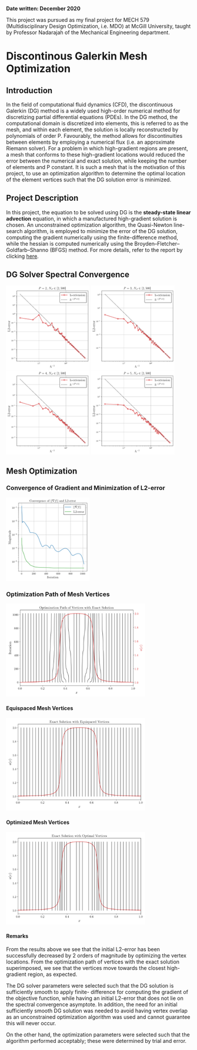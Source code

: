 **Date written: December 2020**

This project was pursued as my final project for MECH 579 (Multidisciplinary Design Optimization, i.e. MDO) at McGill University, taught by Professor Nadarajah of the Mechanical Engineering department.

# Discontinous Galerkin Mesh Optimization

## Introduction

In the field of computational fluid dynamics (CFD), the discontinuous Galerkin (DG) method is a widely used high-order numerical method for discretizing partial differential equations (PDEs). In the DG method, the computational domain is discretized into elements, this is referred to as the mesh, and within each element, the solution is locally reconstructed by polynomials of order P. Favourably, the method allows for discontinuities between elements by employing a numerical flux (i.e. an approximate Riemann solver). For a problem in which high-gradient regions are present, a mesh that conforms to these high-gradient locations would reduced the error between the numerical and exact solution, while keeping the number of elements and P constant. It is such a mesh that is the motivation of this project, to use an optimization algorithm to determine the optimal location of the element vertices such that the DG solution error is minimized.

## Project Description

In this project, the equation to be solved using DG is the **steady-state linear advection** equation, in which a manufactured high-gradient solution is chosen. An unconstrained optimization algorithm, the Quasi-Newton line-search algorithm, is employed to minimize the error of the DG solution, computing the gradient numerically using the finite-difference method, while the hessian is computed numerically using the Broyden–Fletcher–Goldfarb–Shanno (BFGS) method. For more details, refer to the report by clicking [here](https://drive.google.com/file/d/1GbJ9X1QdWYxXuT8GbWvLEF5mlCfxHY86/view?usp=sharing).

## DG Solver Spectral Convergence

<img src="https://raw.githubusercontent.com/jbrillon/DG-Mesh-Optimization/master/tests/h_convergence/Figures/h_convergence_P_2.png" width="45%"></img>
<img src="https://raw.githubusercontent.com/jbrillon/DG-Mesh-Optimization/master/tests/h_convergence/Figures/h_convergence_P_3.png" width="45%"></img>
<img src="https://raw.githubusercontent.com/jbrillon/DG-Mesh-Optimization/master/tests/h_convergence/Figures/h_convergence_P_4.png" width="45%"></img>
<img src="https://raw.githubusercontent.com/jbrillon/DG-Mesh-Optimization/master/tests/h_convergence/Figures/h_convergence_P_5.png" width="45%"></img>

## Mesh Optimization

### Convergence of Gradient and Minimization of L2-error

<img src="https://raw.githubusercontent.com/jbrillon/DG-Mesh-Optimization/master/tests/mesh_optimization/Figures/MDO/convergence.png" width="45%"></img>

### Optimization Path of Mesh Vertices

<img src="https://raw.githubusercontent.com/jbrillon/DG-Mesh-Optimization/master/tests/mesh_optimization/Figures/MDO/path_of_vertices_with_solution.png" width="75%"></img>

#### Equispaced Mesh Vertices

<img src="https://raw.githubusercontent.com/jbrillon/DG-Mesh-Optimization/master/tests/mesh_optimization/Figures/MDO/exact_sol_equispaced_vertices.png" width="75%"></img>

#### Optimized Mesh Vertices

<img src="https://raw.githubusercontent.com/jbrillon/DG-Mesh-Optimization/master/tests/mesh_optimization/Figures/MDO/exact_sol_optimal_vertices.png" width="75%"></img>

#### Remarks

From the results above we see that the initial L2-error has been successfully decreased by 2 orders of magnitude by optimizing the vertex locations. From the optimization path of vertices with the exact solution superimposed, we see that the vertices move towards the closest high-gradient region, as expected.

The DG solver parameters were selected such that the DG solution is sufficiently smooth to apply finite- difference for computing the gradient of the objective function, while having an initial L2-error that does not lie on the spectral convergence asymptote. In addition, the need for an initial sufficiently smooth DG solution was needed to avoid having vertex overlap as an unconstrained optimization algorithm was used and cannot guarantee this will never occur.

On the other hand, the optimization parameters were selected such that the algorithm performed acceptably; these were determined by trial and error.